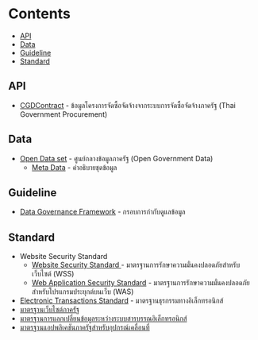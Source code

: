 # Contents
- [API](#api)
- [Data](#data)
- [Guideline](#guideline)
- [Standard](#standard)

## API
- [CGDContract](https://govspending.data.go.th/api/documentation) - ข้อมูลโครงการจัดซื้อจัดจ้างจากระบบการจัดซื้อจัดจ้างภาครัฐ (Thai Government Procurement)

## Data
- [Open Data set](https://data.go.th/Datasets.aspx) - ศูนย์กลางข้อมูลภาครัฐ (Open Government Data)
    - [Meta Data](https://www.dga.or.th/th/profile/988/) - คำอธิบายชุดข้อมูล


## Guideline
- [Data Governance Framework](https://www.dga.or.th/th/profile/2108/) - กรอบการกำกับดูแลข้อมูล


## Standard
- Website Security Standard
    - [Website Security Standard ](https://standard.etda.or.th/?page_id=7799) - มาตรฐานการรักษาความมั่นคงปลอดภัยสำหรับเว็บไซต์ (WSS)
    - [Web Application Security Standard](https://standard.etda.or.th/?page_id=7799) - มาตรฐานการรักษาความมั่นคงปลอดภัยสำหรับโปรแกรมประยุกต์บนเว็บ (WAS)
- [Electronic Transactions Standard](https://standard.etda.or.th/?p=113) - มาตรฐานธุรกรรมทางอิเล็กทรอนิกส์
- [มาตรฐานเว็บไซต์ภาครัฐ](https://www.dga.or.th/th/profile/888/)
- [มาตรฐานการแลกเปลี่ยนข้อมูลระหว่างระบบสารบรรณอิเล็กทรอนิกส์](https://www.dga.or.th/th/profile/977/)
- [มาตรฐานแอปพลิเคชันภาครัฐสำหรับอุปกรณ์เคลื่อนที่](https://www.dga.or.th/th/profile/989/)